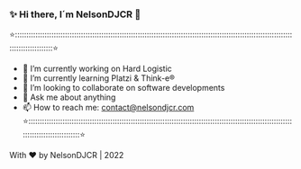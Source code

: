 ### ✨  Hi there, I´m NelsonDJCR 👋

⭐:::::::::::::::::::::::::::::::::::::::::::::::::::::::::::::::::::::::::::::::::::::::::::::::::::::::::::::::::::::::::::::::::::::::::::::⭐
- 🔭 I’m currently working on Hard Logistic
- 🌱 I’m currently learning Platzi & Think-e®
- 👯 I’m looking to collaborate on software developments
- 💬 Ask me about anything
- 📫 How to reach me: contact@nelsondjcr.com
⭐:::::::::::::::::::::::::::::::::::::::::::::::::::::::::::::::::::::::::::::::::::::::::::::::::::::::::::::::::::::::::::::::::::::::::::::⭐


With ❤ by NelsonDJCR | 2022


